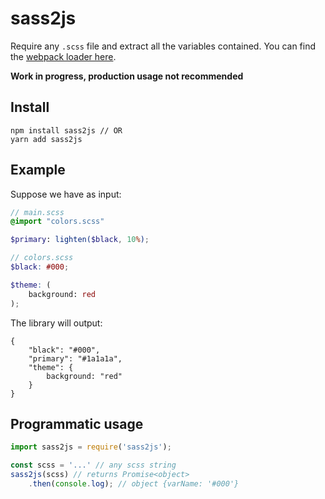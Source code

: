 # sass2js

Require any `.scss` file and extract all the variables contained. You can find the [webpack loader here](https://github.com/Gbuomprisco/sass2js-loader).

**Work in progress, production usage not recommended**

## Install

    npm install sass2js // OR
    yarn add sass2js


## Example

Suppose we have as input:

```scss
// main.scss
@import "colors.scss"

$primary: lighten($black, 10%);

// colors.scss
$black: #000;

$theme: (
    background: red
);
```

The library will output:

```
{
    "black": "#000",
    "primary": "#1a1a1a",
    "theme": {
        background: "red"
    }
}
```

## Programmatic usage

```javascript
import sass2js = require('sass2js');

const scss = '...' // any scss string
sass2js(scss) // returns Promise<object>
    .then(console.log); // object {varName: '#000'}
```
